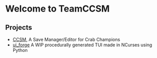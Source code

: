 # Welcome to TeamCCSM

## Projects
- [CCSM](https://github.com/TeamCCSM/CCSM), A Save Manager/Editor for Crab Champions
- [ui_forge](https://github.com/TeamCCSM/ui_forge) A WIP procedurally generated TUI made in NCurses using Python
